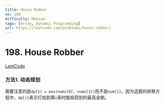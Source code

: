 ```yaml
---
title: House Robber
no: 198
difficulty: Medium
tags: [Array, Dynamic Programming]
url: https://leetcode.com/problems/house-robber/
---
```


# 198. House Robber

[LeetCode](https://leetcode.com/problems/house-robber/)

### 方法1. 动态规划

需要注意的是`dp[1] = max(nums[0], nums[1])`而不是`num[1]`，因为这题的转移方程中，`dp[i]`表示打劫到第`i`家时能偷窃到的最高金额。

